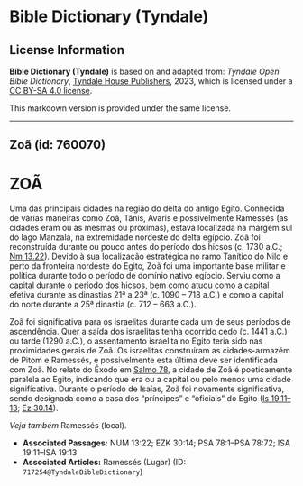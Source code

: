 # Bible Dictionary (Tyndale)

## License Information

**Bible Dictionary (Tyndale)** is based on and adapted from: _Tyndale Open Bible Dictionary_, [Tyndale House Publishers](https://tyndaleopenresources.com/), 2023, which is licensed under a [CC BY-SA 4.0 license](https://creativecommons.org/licenses/by-sa/4.0/legalcode.en).

This markdown version is provided under the same license.



--------------------------------

## Zoã (id: 760070)

ZOÃ
===

Uma das principais cidades na região do delta do antigo Egito. Conhecida de várias maneiras como Zoã, Tânis, Avaris e possivelmente Ramessés (as cidades eram ou as mesmas ou próximas), estava localizada na margem sul do lago Manzala, na extremidade nordeste do delta egípcio. Zoã foi reconstruída durante ou pouco antes do período dos hicsos (c. 1730 a.C.; [Nm 13\.22](https://ref.ly/Num13:22)). Devido à sua localização estratégica no ramo Tanítico do Nilo e perto da fronteira nordeste do Egito, Zoã foi uma importante base militar e política durante todo o período de domínio nativo egípcio. Serviu como a capital durante o período dos hicsos, bem como atuou como a capital efetiva durante as dinastias 21ª a 23ª (c. 1090 – 718 a.C.) e como a capital do norte durante a 25ª dinastia (c. 712 – 663 a.C.).

Zoã foi significativa para os israelitas durante cada um de seus períodos de ascendência. Quer a saída dos israelitas tenha ocorrido cedo (c. 1441 a.C.) ou tarde (1290 a.C.), o assentamento israelita no Egito teria sido nas proximidades gerais de Zoã. Os israelitas construíram as cidades\-armazém de Pitom e Ramessés, e possivelmente esta última deve ser identificada com Zoã. No relato do Êxodo em [Salmo 78](https://ref.ly/Ps78:1-Ps78:72), a cidade de Zoã é poeticamente paralela ao Egito, indicando que era ou a capital ou pelo menos uma cidade significativa. Durante o período de Isaías, Zoã foi novamente significativa, sendo designada como a casa dos “príncipes” e “oficiais” do Egito ([Is 19\.11–13](https://ref.ly/Isa19:11-Isa19:13); [Ez 30\.14](https://ref.ly/Ezek30:14)).

*Veja também* Ramessés (local).

* **Associated Passages:** NUM 13:22; EZK 30:14; PSA 78:1–PSA 78:72; ISA 19:11–ISA 19:13
* **Associated Articles:** Ramessés (Lugar) (ID: `717254@TyndaleBibleDictionary`)

